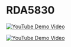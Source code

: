 # RDA5830

[![YouTube Demo Video](https://img.youtube.com/vi/https://www.youtube.com/watch?v=4nmDVcWsHdc/0.jpg)](https://www.youtube.com/watch?v=4nmDVcWsHdc)

[![YouTube Demo Video](https://www.youtube.com/watch?v=4nmDVcWsHdc)](https://www.youtube.com/watch?v=4nmDVcWsHdc "RDA5830")
